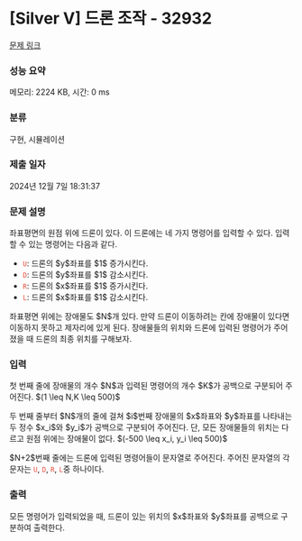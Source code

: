 # [Silver V] 드론 조작 - 32932 

[문제 링크](https://www.acmicpc.net/problem/32932) 

### 성능 요약

메모리: 2224 KB, 시간: 0 ms

### 분류

구현, 시뮬레이션

### 제출 일자

2024년 12월 7일 18:31:37

### 문제 설명

<p>좌표평면의 원점 위에 드론이 있다. 이 드론에는 네 가지 명령어를 입력할 수 있다. 입력할 수 있는 명령어는 다음과 같다.</p>

<ul>
	<li><span style="color:#e74c3c;"><code>U</code></span>: 드론의 $y$좌표를 $1$ 증가시킨다.</li>
	<li><span style="color:#e74c3c;"><code>D</code></span>: 드론의 $y$좌표를 $1$ 감소시킨다.</li>
	<li><span style="color:#e74c3c;"><code>R</code></span>: 드론의 $x$좌표를 $1$ 증가시킨다.</li>
	<li><span style="color:#e74c3c;"><code>L</code></span>: 드론의 $x$좌표를 $1$ 감소시킨다.</li>
</ul>

<p>좌표평면 위에는 장애물도 $N$개 있다. 만약 드론이 이동하려는 칸에 장애물이 있다면 이동하지 못하고 제자리에 있게 된다. 장애물들의 위치와 드론에 입력된 명령어가 주어졌을 때 드론의 최종 위치를 구해보자.</p>

### 입력 

 <p>첫 번째 줄에 장애물의 개수 $N$과 입력된 명령어의 개수 $K$가 공백으로 구분되어 주어진다. $(1 \leq N,K \leq 500)$</p>

<p>두 번째 줄부터 $N$개의 줄에 걸쳐 $i$번째 장애물의 $x$좌표와 $y$좌표를 나타내는 두 정수 $x_i$와 $y_i$가 공백으로 구분되어 주어진다. 단, 모든 장애물들의 위치는 다르고 원점 위에는 장애물이 없다. $(-500 \leq x_i, y_i \leq 500)$</p>

<p>$N+2$번째 줄에는 드론에 입력된 명령어들이 문자열로 주어진다. 주어진 문자열의 각 문자는 <span style="color:#e74c3c;"><code>U</code></span>, <span style="color:#e74c3c;"><code>D</code></span>, <span style="color:#e74c3c;"><code>R</code></span>, <span style="color:#e74c3c;"><code>L</code></span>중 하나이다.</p>

### 출력 

 <p>모든 명령어가 입력되었을 때, 드론이 있는 위치의 $x$좌표와 $y$좌표를 공백으로 구분하여 출력한다.</p>

